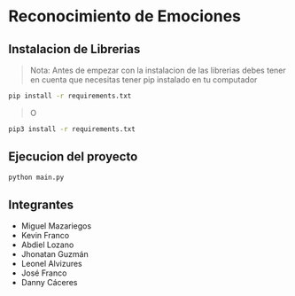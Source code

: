 # Reconocimiento de Emociones

## Instalacion de Librerias

> Nota: Antes de empezar con la instalacion de las librerias debes tener en cuenta que necesitas tener 
pip instalado en tu computador

```bash 
pip install -r requirements.txt
```

> O

```bash
pip3 install -r requirements.txt
```

## Ejecucion del proyecto 

```bash
python main.py
```

## Integrantes

- Miguel Mazariegos
- Kevin Franco
- Abdiel Lozano
- Jhonatan Guzmán
- Leonel Alvizures
- José Franco
- Danny Cáceres